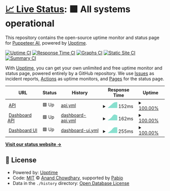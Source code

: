 # [📈 Live Status](https://Puppeteer-ai.github.io/upptime): <!--live status--> **🟩 All systems operational**

This repository contains the open-source uptime monitor and status page for [Puppeteer AI](https://puppeteerai.com), powered by [Upptime](https://github.com/upptime/upptime).

[![Uptime CI](https://github.com/Puppeteer-ai/upptime/workflows/Uptime%20CI/badge.svg)](https://github.com/Puppeteer-ai/upptime/actions?query=workflow%3A%22Uptime+CI%22)
[![Response Time CI](https://github.com/Puppeteer-ai/upptime/workflows/Response%20Time%20CI/badge.svg)](https://github.com/Puppeteer-ai/upptime/actions?query=workflow%3A%22Response+Time+CI%22)
[![Graphs CI](https://github.com/Puppeteer-ai/upptime/workflows/Graphs%20CI/badge.svg)](https://github.com/Puppeteer-ai/upptime/actions?query=workflow%3A%22Graphs+CI%22)
[![Static Site CI](https://github.com/Puppeteer-ai/upptime/workflows/Static%20Site%20CI/badge.svg)](https://github.com/Puppeteer-ai/upptime/actions?query=workflow%3A%22Static+Site+CI%22)
[![Summary CI](https://github.com/Puppeteer-ai/upptime/workflows/Summary%20CI/badge.svg)](https://github.com/Puppeteer-ai/upptime/actions?query=workflow%3A%22Summary+CI%22)

With [Upptime](https://upptime.js.org), you can get your own unlimited and free uptime monitor and status page, powered entirely by a GitHub repository. We use [Issues](https://github.com/Puppeteer-ai/upptime/issues) as incident reports, [Actions](https://github.com/Puppeteer-ai/upptime/actions) as uptime monitors, and [Pages](https://Puppeteer-ai.github.io/upptime) for the status page.

<!--start: status pages-->
<!-- This summary is generated by Upptime (https://github.com/upptime/upptime) -->
<!-- Do not edit this manually, your changes will be overwritten -->
<!-- prettier-ignore -->
| URL | Status | History | Response Time | Uptime |
| --- | ------ | ------- | ------------- | ------ |
| <img alt="" src="https://icons.duckduckgo.com/ip3/api.puppeteerai.com.ico" height="13"> [API](https://api.puppeteerai.com/) | 🟩 Up | [api.yml](https://github.com/Puppeteer-ai/upptime/commits/HEAD/history/api.yml) | <details><summary><img alt="Response time graph" src="./graphs/api/response-time-week.png" height="20"> 152ms</summary><br><a href="https://status.puppeteerai.com/history/api"><img alt="Response time 152" src="https://img.shields.io/endpoint?url=https%3A%2F%2Fraw.githubusercontent.com%2FPuppeteer-ai%2Fupptime%2FHEAD%2Fapi%2Fapi%2Fresponse-time.json"></a><br><a href="https://status.puppeteerai.com/history/api"><img alt="24-hour response time 152" src="https://img.shields.io/endpoint?url=https%3A%2F%2Fraw.githubusercontent.com%2FPuppeteer-ai%2Fupptime%2FHEAD%2Fapi%2Fapi%2Fresponse-time-day.json"></a><br><a href="https://status.puppeteerai.com/history/api"><img alt="7-day response time 152" src="https://img.shields.io/endpoint?url=https%3A%2F%2Fraw.githubusercontent.com%2FPuppeteer-ai%2Fupptime%2FHEAD%2Fapi%2Fapi%2Fresponse-time-week.json"></a><br><a href="https://status.puppeteerai.com/history/api"><img alt="30-day response time 152" src="https://img.shields.io/endpoint?url=https%3A%2F%2Fraw.githubusercontent.com%2FPuppeteer-ai%2Fupptime%2FHEAD%2Fapi%2Fapi%2Fresponse-time-month.json"></a><br><a href="https://status.puppeteerai.com/history/api"><img alt="1-year response time 152" src="https://img.shields.io/endpoint?url=https%3A%2F%2Fraw.githubusercontent.com%2FPuppeteer-ai%2Fupptime%2FHEAD%2Fapi%2Fapi%2Fresponse-time-year.json"></a></details> | <details><summary><a href="https://status.puppeteerai.com/history/api">100.00%</a></summary><a href="https://status.puppeteerai.com/history/api"><img alt="All-time uptime 100.00%" src="https://img.shields.io/endpoint?url=https%3A%2F%2Fraw.githubusercontent.com%2FPuppeteer-ai%2Fupptime%2FHEAD%2Fapi%2Fapi%2Fuptime.json"></a><br><a href="https://status.puppeteerai.com/history/api"><img alt="24-hour uptime 100.00%" src="https://img.shields.io/endpoint?url=https%3A%2F%2Fraw.githubusercontent.com%2FPuppeteer-ai%2Fupptime%2FHEAD%2Fapi%2Fapi%2Fuptime-day.json"></a><br><a href="https://status.puppeteerai.com/history/api"><img alt="7-day uptime 100.00%" src="https://img.shields.io/endpoint?url=https%3A%2F%2Fraw.githubusercontent.com%2FPuppeteer-ai%2Fupptime%2FHEAD%2Fapi%2Fapi%2Fuptime-week.json"></a><br><a href="https://status.puppeteerai.com/history/api"><img alt="30-day uptime 100.00%" src="https://img.shields.io/endpoint?url=https%3A%2F%2Fraw.githubusercontent.com%2FPuppeteer-ai%2Fupptime%2FHEAD%2Fapi%2Fapi%2Fuptime-month.json"></a><br><a href="https://status.puppeteerai.com/history/api"><img alt="1-year uptime 100.00%" src="https://img.shields.io/endpoint?url=https%3A%2F%2Fraw.githubusercontent.com%2FPuppeteer-ai%2Fupptime%2FHEAD%2Fapi%2Fapi%2Fuptime-year.json"></a></details>
| <img alt="" src="https://icons.duckduckgo.com/ip3/dashboard-api.puppeteerai.com.ico" height="13"> [Dashboard API](https://dashboard-api.puppeteerai.com/api/health) | 🟩 Up | [dashboard-api.yml](https://github.com/Puppeteer-ai/upptime/commits/HEAD/history/dashboard-api.yml) | <details><summary><img alt="Response time graph" src="./graphs/dashboard-api/response-time-week.png" height="20"> 162ms</summary><br><a href="https://status.puppeteerai.com/history/dashboard-api"><img alt="Response time 162" src="https://img.shields.io/endpoint?url=https%3A%2F%2Fraw.githubusercontent.com%2FPuppeteer-ai%2Fupptime%2FHEAD%2Fapi%2Fdashboard-api%2Fresponse-time.json"></a><br><a href="https://status.puppeteerai.com/history/dashboard-api"><img alt="24-hour response time 162" src="https://img.shields.io/endpoint?url=https%3A%2F%2Fraw.githubusercontent.com%2FPuppeteer-ai%2Fupptime%2FHEAD%2Fapi%2Fdashboard-api%2Fresponse-time-day.json"></a><br><a href="https://status.puppeteerai.com/history/dashboard-api"><img alt="7-day response time 162" src="https://img.shields.io/endpoint?url=https%3A%2F%2Fraw.githubusercontent.com%2FPuppeteer-ai%2Fupptime%2FHEAD%2Fapi%2Fdashboard-api%2Fresponse-time-week.json"></a><br><a href="https://status.puppeteerai.com/history/dashboard-api"><img alt="30-day response time 162" src="https://img.shields.io/endpoint?url=https%3A%2F%2Fraw.githubusercontent.com%2FPuppeteer-ai%2Fupptime%2FHEAD%2Fapi%2Fdashboard-api%2Fresponse-time-month.json"></a><br><a href="https://status.puppeteerai.com/history/dashboard-api"><img alt="1-year response time 162" src="https://img.shields.io/endpoint?url=https%3A%2F%2Fraw.githubusercontent.com%2FPuppeteer-ai%2Fupptime%2FHEAD%2Fapi%2Fdashboard-api%2Fresponse-time-year.json"></a></details> | <details><summary><a href="https://status.puppeteerai.com/history/dashboard-api">100.00%</a></summary><a href="https://status.puppeteerai.com/history/dashboard-api"><img alt="All-time uptime 100.00%" src="https://img.shields.io/endpoint?url=https%3A%2F%2Fraw.githubusercontent.com%2FPuppeteer-ai%2Fupptime%2FHEAD%2Fapi%2Fdashboard-api%2Fuptime.json"></a><br><a href="https://status.puppeteerai.com/history/dashboard-api"><img alt="24-hour uptime 100.00%" src="https://img.shields.io/endpoint?url=https%3A%2F%2Fraw.githubusercontent.com%2FPuppeteer-ai%2Fupptime%2FHEAD%2Fapi%2Fdashboard-api%2Fuptime-day.json"></a><br><a href="https://status.puppeteerai.com/history/dashboard-api"><img alt="7-day uptime 100.00%" src="https://img.shields.io/endpoint?url=https%3A%2F%2Fraw.githubusercontent.com%2FPuppeteer-ai%2Fupptime%2FHEAD%2Fapi%2Fdashboard-api%2Fuptime-week.json"></a><br><a href="https://status.puppeteerai.com/history/dashboard-api"><img alt="30-day uptime 100.00%" src="https://img.shields.io/endpoint?url=https%3A%2F%2Fraw.githubusercontent.com%2FPuppeteer-ai%2Fupptime%2FHEAD%2Fapi%2Fdashboard-api%2Fuptime-month.json"></a><br><a href="https://status.puppeteerai.com/history/dashboard-api"><img alt="1-year uptime 100.00%" src="https://img.shields.io/endpoint?url=https%3A%2F%2Fraw.githubusercontent.com%2FPuppeteer-ai%2Fupptime%2FHEAD%2Fapi%2Fdashboard-api%2Fuptime-year.json"></a></details>
| <img alt="" src="https://icons.duckduckgo.com/ip3/dashboard.puppeteerai.com.ico" height="13"> [Dashboard UI](https://dashboard.puppeteerai.com/) | 🟩 Up | [dashboard-ui.yml](https://github.com/Puppeteer-ai/upptime/commits/HEAD/history/dashboard-ui.yml) | <details><summary><img alt="Response time graph" src="./graphs/dashboard-ui/response-time-week.png" height="20"> 255ms</summary><br><a href="https://status.puppeteerai.com/history/dashboard-ui"><img alt="Response time 255" src="https://img.shields.io/endpoint?url=https%3A%2F%2Fraw.githubusercontent.com%2FPuppeteer-ai%2Fupptime%2FHEAD%2Fapi%2Fdashboard-ui%2Fresponse-time.json"></a><br><a href="https://status.puppeteerai.com/history/dashboard-ui"><img alt="24-hour response time 255" src="https://img.shields.io/endpoint?url=https%3A%2F%2Fraw.githubusercontent.com%2FPuppeteer-ai%2Fupptime%2FHEAD%2Fapi%2Fdashboard-ui%2Fresponse-time-day.json"></a><br><a href="https://status.puppeteerai.com/history/dashboard-ui"><img alt="7-day response time 255" src="https://img.shields.io/endpoint?url=https%3A%2F%2Fraw.githubusercontent.com%2FPuppeteer-ai%2Fupptime%2FHEAD%2Fapi%2Fdashboard-ui%2Fresponse-time-week.json"></a><br><a href="https://status.puppeteerai.com/history/dashboard-ui"><img alt="30-day response time 255" src="https://img.shields.io/endpoint?url=https%3A%2F%2Fraw.githubusercontent.com%2FPuppeteer-ai%2Fupptime%2FHEAD%2Fapi%2Fdashboard-ui%2Fresponse-time-month.json"></a><br><a href="https://status.puppeteerai.com/history/dashboard-ui"><img alt="1-year response time 255" src="https://img.shields.io/endpoint?url=https%3A%2F%2Fraw.githubusercontent.com%2FPuppeteer-ai%2Fupptime%2FHEAD%2Fapi%2Fdashboard-ui%2Fresponse-time-year.json"></a></details> | <details><summary><a href="https://status.puppeteerai.com/history/dashboard-ui">100.00%</a></summary><a href="https://status.puppeteerai.com/history/dashboard-ui"><img alt="All-time uptime 100.00%" src="https://img.shields.io/endpoint?url=https%3A%2F%2Fraw.githubusercontent.com%2FPuppeteer-ai%2Fupptime%2FHEAD%2Fapi%2Fdashboard-ui%2Fuptime.json"></a><br><a href="https://status.puppeteerai.com/history/dashboard-ui"><img alt="24-hour uptime 100.00%" src="https://img.shields.io/endpoint?url=https%3A%2F%2Fraw.githubusercontent.com%2FPuppeteer-ai%2Fupptime%2FHEAD%2Fapi%2Fdashboard-ui%2Fuptime-day.json"></a><br><a href="https://status.puppeteerai.com/history/dashboard-ui"><img alt="7-day uptime 100.00%" src="https://img.shields.io/endpoint?url=https%3A%2F%2Fraw.githubusercontent.com%2FPuppeteer-ai%2Fupptime%2FHEAD%2Fapi%2Fdashboard-ui%2Fuptime-week.json"></a><br><a href="https://status.puppeteerai.com/history/dashboard-ui"><img alt="30-day uptime 100.00%" src="https://img.shields.io/endpoint?url=https%3A%2F%2Fraw.githubusercontent.com%2FPuppeteer-ai%2Fupptime%2FHEAD%2Fapi%2Fdashboard-ui%2Fuptime-month.json"></a><br><a href="https://status.puppeteerai.com/history/dashboard-ui"><img alt="1-year uptime 100.00%" src="https://img.shields.io/endpoint?url=https%3A%2F%2Fraw.githubusercontent.com%2FPuppeteer-ai%2Fupptime%2FHEAD%2Fapi%2Fdashboard-ui%2Fuptime-year.json"></a></details>

<!--end: status pages-->

[**Visit our status website →**](https://Puppeteer-ai.github.io/upptime)

## 📄 License

- Powered by: [Upptime](https://github.com/upptime/upptime)
- Code: [MIT](./LICENSE) © [Anand Chowdhary](https://anandchowdhary.com), supported by [Pabio](https://pabio.com)
- Data in the `./history` directory: [Open Database License](https://opendatacommons.org/licenses/odbl/1-0/)
